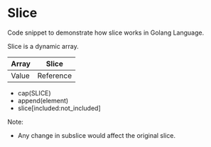 # Slice

Code snippet to demonstrate how slice works in Golang Language.

Slice is a dynamic array.

|Array|Slice|
|-|-|
|Value|Reference|

* cap(SLICE)
* append(element)
* slice[included:not_included]

Note:

* Any change in subslice would affect the original slice.